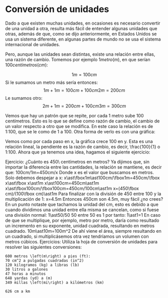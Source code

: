 # Conversión de unidades

Dado a que existen muchas unidades, en ocasiones es necesario convertir de una unidad a otra, resulta más fácil de entender algunas unidades que otras, además de que, como se dijo anteriormente, en Estados Unidos se usa un sistema diferente, en algunas partes de mundo no se usa el sistema internacional de unidades.

Pero, aunque las unidades sean distintas, existe una relación entre ellas, una razón de cambio. Tomemos por ejemplo $1 metro (m)$, en que serían $100 centímetros (cm)$:

$$
1m=100cm
$$
Si le sumamos un metro más sería entonces:
$$
1m+1m=100cm+100cm
2m=200cm
$$
Le sumamos otro:
$$
2m+1m=200cm+100cm
3m=300cm
$$

Vemos que hay un patrón que se repite, por cada 1 metro sube 100 centímetros. Esto es lo que se define como razón de cambio, el cambio de un valor respecto a otro que se modifica. En este caso la relación es de 1:100, que se le como de 1 a 100.
Otra forma de verlo es con una gráfica:
 
Vemos como por cada paso en x, la gráfica crece 100 en y. Esta es una relación lineal, la pendiente es la razón de cambio, es decir, \frac{100}{1} o 1:100.
Ahora que ya tenemos una idea, hagamos el siguiente ejercicio:



Ejercicio: ¿Cuánto es 450\ centímetros en metros?
Ya dijimos que, sin importar la diferencia entre las cantidades, la relación se mantiene, es decir que:
100cm/1m=450cm/x
Donde x es el valor que buscamos en metros. Solo debemos despejar a x:
x\ast\fbox1m\ast100cm/\fbox1m=450cm/\fbox x\ast\fbox x\ast1m
x\ast100cm=450cm\ast1m
x\ast\fbox100cm/\fbox100cm=450cm/100cm\ast1m
x=(450\fbox cm)/(100\fbox cm)\ast1m
Para finalizar con la división de 450 entre 100 y la multiplicación de 1:
x=4.5m
Entonces 450cm son 4.5m, muy fácil ¿no crees? En un punto notaste que tachamos la unidad del cm, esto es debido a que cuando dividimos una unidad entre ella misma se cancelan, como si fuese una división normal:
1\ast50/50
50 entre 50 es 1 por tanto:
1\ast1=1
En caso de que se multiplique, por ejemplo, metro por metro, daría como resultado un incremento en su exponente, unidad cuadrada, resultando en metros cuadrado.
10m\ast10m=100m^2
De ahí viene el área, siempre resultando en un cuadrado, si multiplicásemos otra vez tendríamos un volumen con metros cúbicos.
Ejercicios:
Utiliza la hoja de conversión de unidades para resolver las siguientes conversiones:
 
	600 metros \left(m\right) a pies (ft):
	70 cm^2 a pulgadas cuadradas (in^2)
	120 kilogramos (kg) a libras (lb)
	30 litros a galones
	47 horas a minutos
	648 yardas (yd) a (m)
	349 millas \left(mi\right) a kilómetros (km)
 
	626 cm a km
